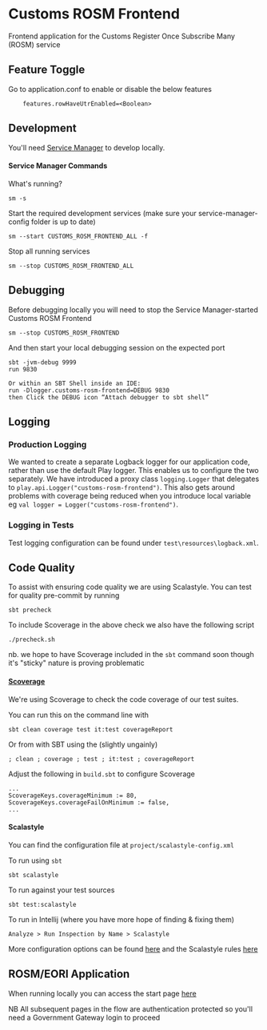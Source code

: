# Customs ROSM Frontend

Frontend application for the Customs Register Once Subscribe Many (ROSM) service

## Feature Toggle 

Go to application.conf to enable or disable the below features

        features.rowHaveUtrEnabled=<Boolean>

## Development

You'll need [Service Manager](https://github.com/hmrc/service-manager) to develop locally.


#### Service Manager Commands

What's running?

    sm -s

Start the required development services (make sure your service-manager-config folder is up to date)

    sm --start CUSTOMS_ROSM_FRONTEND_ALL -f

Stop all running services

    sm --stop CUSTOMS_ROSM_FRONTEND_ALL

## Debugging

Before debugging locally you will need to stop the Service Manager-started Customs ROSM Frontend

    sm --stop CUSTOMS_ROSM_FRONTEND

And then start your local debugging session on the expected port

    sbt -jvm-debug 9999
    run 9830

    Or within an SBT Shell inside an IDE:
    run -Dlogger.customs-rosm-frontend=DEBUG 9830
    then Click the DEBUG icon “Attach debugger to sbt shell”

## Logging


### Production Logging
We wanted to create a separate Logback logger for our application code, rather than use the default Play logger.
This enables us to configure the two separately. 
We have introduced a proxy class `logging.Logger` that delegates to `play.api.Logger("customs-rosm-frontend")`.
This also gets around problems with coverage being reduced when you introduce local variable eg
 `val logger = Logger("customs-rosm-frontend")`.

### Logging in Tests
Test logging configuration can be found under `test\resources\logback.xml`.

## Code Quality

To assist with ensuring code quality we are using Scalastyle. You can test for quality pre-commit by running

    sbt precheck
    
To include Scoverage in the above check we also have the following script

    ./precheck.sh
    
nb. we hope to have Scoverage included in the `sbt` command soon though it's "sticky" nature is proving problematic

#### [Scoverage](https://github.com/scoverage/sbt-scoverage)

We're using Scoverage to check the code coverage of our test suites.

You can run this on the command line with

    sbt clean coverage test it:test coverageReport
    
Or from with SBT using the (slightly ungainly)

    ; clean ; coverage ; test ; it:test ; coverageReport
    
Adjust the following in `build.sbt` to configure Scoverage

    ...
    ScoverageKeys.coverageMinimum := 80,
    ScoverageKeys.coverageFailOnMinimum := false,
    ...


#### Scalastyle

You can find the configuration file at `project/scalastyle-config.xml`

To run using `sbt`

    sbt scalastyle
    
To run against your test sources

    sbt test:scalastyle
    
To run in Intellij (where you have more hope of finding & fixing them)

    Analyze > Run Inspection by Name > Scalastyle    
    
More configuration options can be found [here](http://www.scalastyle.org/sbt.html) 
and the Scalastyle rules [here](http://www.scalastyle.org/rules-0.8.0.html)

## ROSM/EORI Application

When running locally you can access the start page [here](http://localhost:9830/customs/register-for-cds)

NB All subsequent pages in the flow are authentication protected so you'll need a Government Gateway login to proceed